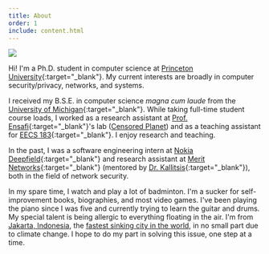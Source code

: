 ```yaml
---
title: About
order: 1
include: content.html
---
```


<div class="portrait">
    <img src="{{ site.url }}/assets/images/self.png">
</div>

Hi! I'm a Ph.D. student in computer science at [Princeton
University](https://www.cs.princeton.edu/){:target="_blank"}. My current
interests are broadly in computer security/privacy, networks, and systems.

I received my B.S.E. in computer science _magna cum laude_ from the [University
of Michigan](https://www.eecs.umich.edu/cse/){:target="_blank"}. While taking
full-time student course loads, I worked as a research assistant at [Prof.
Ensafi](https://ensa.fi){:target="_blank"}'s lab ([Censored Planet](https://censoredplanet.org))
and as a teaching assistant for [EECS 183](https://eecs183.org){:target="_blank"}. 
I enjoy research and teaching. 

In the past, I was a software engineering intern at [Nokia
Deepfield](https://www.nokia.com/networks/solutions/deepfield/){:target="_blank"}
and research assistant at [Merit Networks](https://www.merit.edu){:target="_blank"} (mentored by [Dr.
Kallitsis](http://www-personal.umich.edu/~mgkallit/){:target="_blank"}), both in the field of
network security.

In my spare time, I watch and play a lot of badminton. I'm a sucker for
self-improvement books, biographies, and most video games. I've been playing
the piano since I was five and currently trying to learn the guitar and drums.
My special talent is being allergic to everything floating in the air.
I'm from [Jakarta, Indonesia](https://en.wikipedia.org/wiki/Jakarta), the
[fastest sinking city in the world](https://www.bbc.com/news/world-asia-44636934), in no 
small part due to climate change. I hope to do my part in solving this issue, one step at a time.

<!--
Sections in progress.
**Projects**

- Russian Censorship [paper, NDSS'20]

We studied how Russia censors the internet: how it's done, what's being
censored, and what its implications are. Research paper to appear at NDSS'20.

- Censored Planet [censoredplanet.org]

We built a global censorship measurement platform. The vision is that no
matter where you are, you will be able to look up what is being censored (a
list of websites) and how it's being censored. Best of all, the data is produced
without needing any help from each of these countries. 

- Nokia

- Merit 
-->
